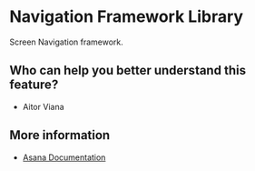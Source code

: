 # Navigation Framework Library

Screen Navigation framework.

## Who can help you better understand this feature?
- Aitor Viana

## More information
- [Asana Documentation](https://app.asana.com/0/1202552961248957/1204343200176884/f)